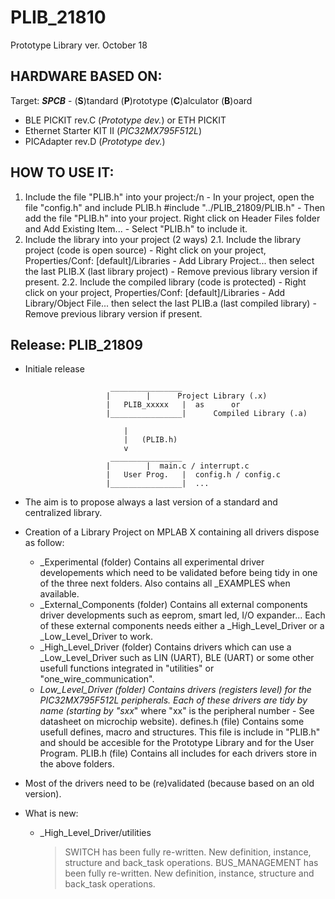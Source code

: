# PLIB_21810

Prototype Library ver. October 18

## HARDWARE BASED ON:

Target: ***SPCB*** - (**S**)tandard (**P**)rototype (**C**)alculator (**B**)oard

- BLE PICKIT rev.C (*Prototype dev.*) or ETH PICKIT
- Ethernet Starter KIT II (*PIC32MX795F512L*)
- PICAdapter rev.D (*Prototype dev.*)


## HOW TO USE IT:

1. Include the file "PLIB.h" into your project:/n
		- In your project, open the file "config.h" and include PLIB.h
		#include "../PLIB_21809/PLIB.h"
		- Then add the file "PLIB.h" into your project. Right click on Header Files folder and Add Existing Item...
		- Select "PLIB.h" to include it.
2. Include the library into your project (2 ways)
	2.1. Include the library project (code is open source)
		- Right click on your project, Properties/Conf: [default]/Libraries
		- Add Library Project... then select the last PLIB.X (last library project)
		- Remove previous library version if present.
	2.2. Include the compiled library (code is protected)
		- Right click on your project, Properties/Conf: [default]/Libraries
		- Add Library/Object File... then select the last PLIB.a (last compiled library)
		- Remove previous library version if present.


Release: PLIB_21809
----------------------------------------------------------------------
- Initiale release

						 ________________
						|		 |		Project Library (.x)
						|   PLIB_xxxxx   |	as 		or
						|________________|		Compiled Library (.a)
								
							|
							|	(PLIB.h)
							v
						 ________________
						|		 |	main.c / interrupt.c
						|   User Prog.   |	config.h / config.c
						|________________|	...	

- The aim is to propose always a last version of a standard and centralized library.

- Creation of a Library Project on MPLAB X containing all drivers dispose as follow:
	+ _Experimental (folder)
		Contains all experimental driver developements which need to be validated before being tidy in one of the three next folders. Also contains all _EXAMPLES when available.
	+ _External_Components (folder)
		Contains all external components driver developments such as eeprom, smart led, I/O expander... Each of these external components needs either a _High_Level_Driver or a _Low_Level_Driver to work.
	+ _High_Level_Driver (folder)
		Contains drivers which can use a _Low_Level_Driver such as LIN (UART), BLE (UART) or some other usefull functions integrated in "utilities" or "one_wire_communication".
	+ _Low_Level_Driver (folder)
		Contains drivers (registers level) for the PIC32MX795F512L peripherals. Each of these drivers are tidy by name (starting by "sxx_" where "xx" is the peripheral number - See datasheet on microchip website). 
	defines.h (file)
		Contains some usefull defines, macro and structures. This file is include in "PLIB.h" and should be accesible for the Prototype Library and for the User Program.
	PLIB.h (file)
		Contains all includes for each drivers store in the above folders.

- Most of the drivers need to be (re)validated (because based on an old version).

- What is new:
	+ _High_Level_Driver/utilities
		> SWITCH has been fully re-written. New definition, instance, structure and back_task operations.
		> BUS_MANAGEMENT has been fully re-written. New definition, instance, structure and back_task operations.
